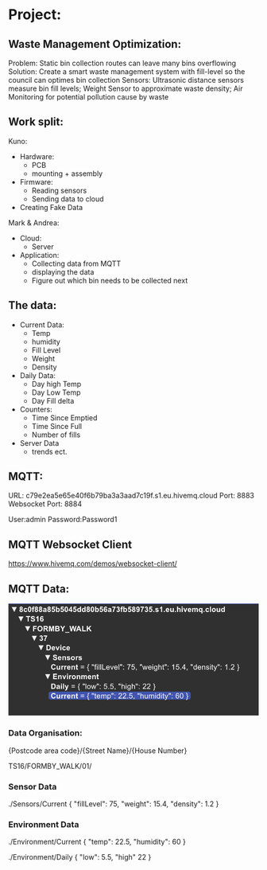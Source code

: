 # Project:

## Waste Management Optimization:

Problem: Static bin collection routes can leave many bins overflowing
Solution: Create a smart waste management system with fill-level so the council can optimes bin collection
Sensors: Ultrasonic distance sensors measure bin fill levels; Weight Sensor to approximate waste density; Air Monitoring for potential pollution cause by waste


## Work split:

Kuno:
- Hardware:
  - PCB
  - mounting + assembly
- Firmware:
  - Reading sensors
  - Sending data to cloud
- Creating Fake Data

Mark & Andrea:
- Cloud:
  - Server
- Application:
  - Collecting data from MQTT
  - displaying the data
  - Figure out which bin needs to be collected next

## The data:

- Current Data:
  - Temp
  - humidity
  - Fill Level
  - Weight
  - Density
- Daily Data:
  - Day high Temp
  - Day Low Temp
  - Day Fill delta
- Counters:
  - Time Since Emptied
  - Time Since Full
  - Number of fills
- Server Data
  - trends ect.

## MQTT:

URL:
c79e2ea5e65e40f6b79ba3a3aad7c19f.s1.eu.hivemq.cloud
Port:
8883
Websocket Port:
8884

User:admin
Password:Password1  

## MQTT Websocket Client
https://www.hivemq.com/demos/websocket-client/

## MQTT Data:

![Alt text](<Screenshot 2025-02-13 at 11.49.15.png>)
### Data Organisation:
{Postcode area code}/{Street Name}/{House Number}

TS16/FORMBY_WALK/01/

### Sensor Data
./Sensors/Current
{
  "fillLevel": 75,
  "weight": 15.4,
  "density": 1.2
} 

### Environment Data
./Environment/Current
{
  "temp": 22.5,
  "humidity": 60
}

./Environment/Daily
{
  "low": 5.5,
  "high" 22
}



